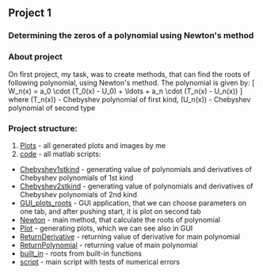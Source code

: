 ## Project 1
### Determining the zeros of a polynomial using Newton's method
### About project
On first project, my task, was to create methods, that can find the roots of following polynomial,
using Newton's method. The polynomial is given by:
\[
W_n(x) = a_0 \cdot (T_0(x) - U_0) + \ldots + a_n \cdot (T_n(x) - U_n(x))
\]
where \(T_n(x)\) - Chebyshev polynomial of first kind, \(U_n(x)\) - Chebyshev polynomial of second type
### Project structure:
1. [Plots](Plots) - all generated plots and images by me
2. [code](code) - all matlab scripts:
* [Chebyshev1stkind](Chebyshev1stkind.m) - generating value of polynomials and derivatives of Chebyshev polynomials of 1st kind
* [Chebyshev2stkind](Chebyshev2stkind.m) - generating value of polynomials and derivatives of Chebyshev polynomials of 2nd kind
* [GUI_plots_roots](GUI_plots_roots.mlapp) - GUI application, that we can choose parameters on one tab, and after pushing start,
  it is plot on second tab
* [Newton](Newton.m) - main method, that calculate the roots of polynomial
* [Plot](Plot.m) - generating plots, which we can see also in GUI
* [ReturnDerivative](ReturnDerivative.m) - returning value of derivative for main polynomial
* [ReturnPolynomial](ReturnPolynomial.m) - returning value of main polynomial
* [built_in](built_in.m) - roots from built-in functions
* [script](skript.m) - main script with tests of numerical errors
<script type="text/javascript" async
  src="https://cdnjs.cloudflare.com/ajax/libs/mathjax/2.7.7/MathJax.js?config=TeX-MML-AM_CHTML">
</script>
